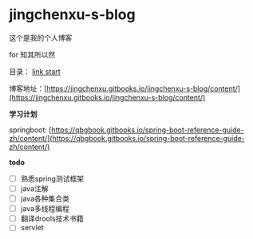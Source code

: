 # jingchenxu-s-blog

这个是我的个人博客

for 知其所以然

目录： [link start](SUMMARY.md)

博客地址：[https://jingchenxu.gitbooks.io/jingchenxu-s-blog/content/](https://jingchenxu.gitbooks.io/jingchenxu-s-blog/content/)



**学习计划**

springboot: [https://qbgbook.gitbooks.io/spring-boot-reference-guide-zh/content/](https://qbgbook.gitbooks.io/spring-boot-reference-guide-zh/content/)

**todo**

- [ ] 熟悉spring测试框架
- [ ] java注解
- [ ] java各种集合类
- [ ] java多线程编程
- [ ] 翻译drools技术书籍
- [ ] servlet